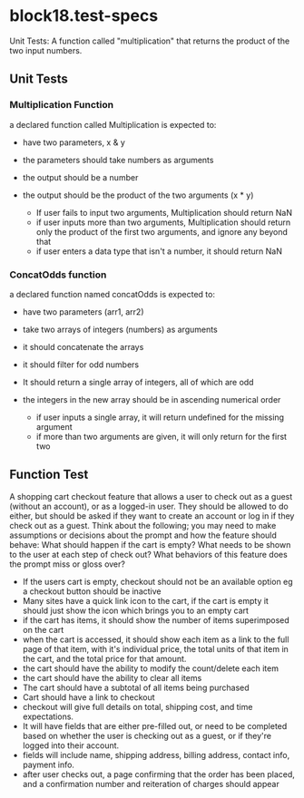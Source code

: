 # block18.test-specs

Unit Tests:
A function called "multiplication" that returns the product of the two input numbers.

## Unit Tests
### Multiplication Function
a declared function called Multiplication is expected to:
- have two parameters, x & y
- the parameters should take numbers as arguments
- the output should be a number
- the output should be the product of the two arguments (x * y)

  - If user fails to input two arguments, Multiplication should return NaN
  - if user inputs more than two arguments, Multiplication should return only the product of the first two arguments, and ignore any beyond that
  - if user enters a data type that isn't a number, it should return NaN


### ConcatOdds function
a declared function named concatOdds is expected to:
- have two parameters (arr1, arr2)
- take two arrays of integers (numbers) as arguments
- it should concatenate the arrays
- it should filter for odd numbers
- It should return a single array of integers, all of which are odd
- the integers in the new array should be in ascending numerical order

  - if user inputs a single array, it will return undefined for the missing argument
  - if more than two arguments are given, it will only return for the first two
 
  
## Function Test
A shopping cart checkout feature that allows a user to check out as a guest (without an account), or as a logged-in user. They should be allowed to do either, but should be asked if they want to create an account or log in if they check out as a guest.
Think about the following; you may need to make assumptions or decisions about the prompt and how the feature should behave:
What should happen if the cart is empty?
What needs to be shown to the user at each step of check out?
What behaviors of this feature does the prompt miss or gloss over?

- If the users cart is empty, checkout should not be an available option eg a checkout button should be inactive
- Many sites have a quick link icon to the cart, if the cart is empty it should just show the icon which brings you to an empty cart
- if the cart has items, it should show the number of items superimposed on the cart
- when the cart is accessed, it should show each item as a link to the full page of that item, with it's individual price, the total units of that item in the cart, and the total price for that amount.
- the cart should have the ability to modify the count/delete each item
- the cart should have the ability to clear all items
- The cart should have a subtotal of all items being purchased
- Cart should have a link to checkout
- checkout will give full details on total, shipping cost, and time expectations.
- It will have fields that are either pre-filled out, or need to be completed based on whether the user is checking out as a guest, or if they're logged into their account.
- fields will include name, shipping address, billing address, contact info, payment info.
- after user checks out, a page confirming that the order has been placed, and a confirmation number and reiteration of charges should appear
